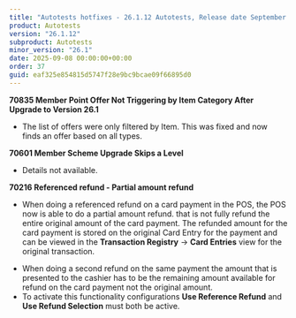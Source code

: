 ```yaml
---
title: "Autotests hotfixes - 26.1.12 Autotests, Release date September 8, 2025 - Hotfixes"
product: Autotests
version: "26.1.12"
subproduct: Autotests
minor_version: "26.1"
date: 2025-09-08 00:00:00+00:00
order: 37
guid: eaf325e854815d5747f28e9bc9bcae09f66895d0
---
```


<strong>70835 Member Point Offer Not Triggering by Item Category After Upgrade to Version 26.1</strong><ul><li>The list of offers were only filtered by Item. This was fixed and  now finds an offer based on all types.</li></ul>
<strong>70601 Member Scheme Upgrade Skips a Level</strong><ul><li>Details not available.</li></ul>
<strong>70216 Referenced refund - Partial amount refund</strong><ul><li>When doing a referenced refund on a card payment in the POS, the POS now is able to do a partial amount refund. that is not fully refund the entire original amount of the card payment. The refunded amount for the card payment is stored on the original Card Entry for the payment and can be viewed in the <b>Transaction Registry</b> -&gt; <b>Card Entries</b> view for the original transaction.</li>
<li>When doing a second refund on the same payment the amount that is presented to the cashier has to be the remaining amount available for refund on the card payment not the original amount.</li>
<li>To activate this functionality configurations <b>Use Reference Refund</b> and <b>Use Refund Selection</b> must both be active.</li></ul>
